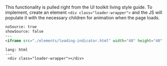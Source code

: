 This functionality is pulled right from the UI toolkit living style guide. To implement, create an element `<div class="loader-wrapper">` and the JS will populate it with the necessary children for animation when the page loads.

```html
noSource: true
showSource: false
---
<iframe src="./elements/loading-indicator.html" width="48" height="40" frameborder="0"> </iframe>
```

```code
lang: html
---
 <div class="loader-wrapper"></div>
```


